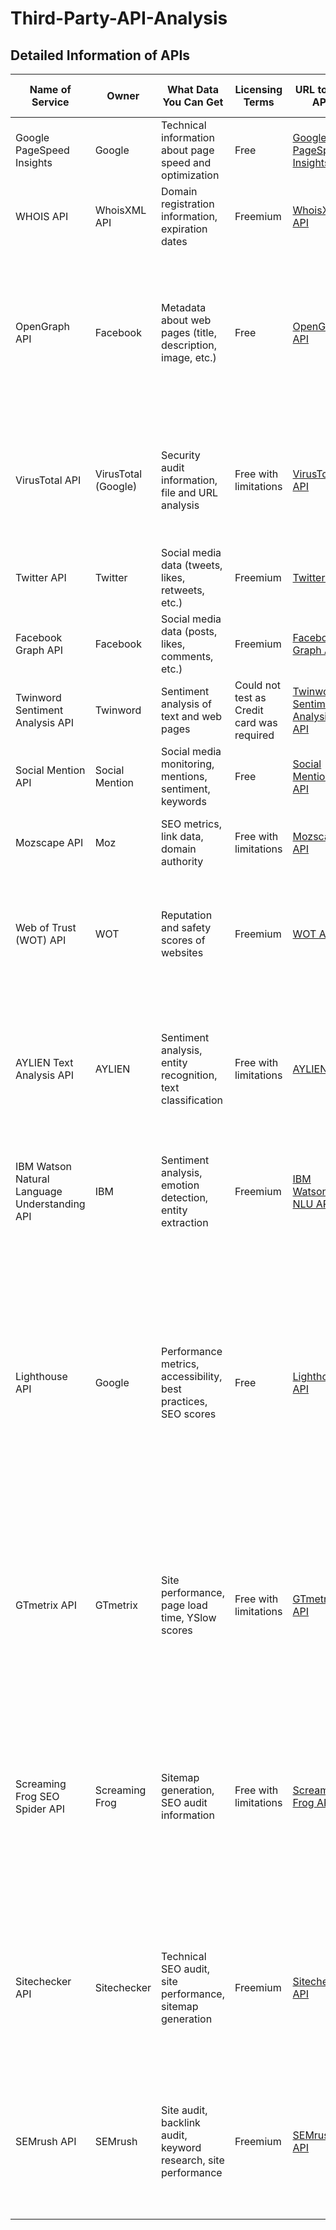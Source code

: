 # Third-Party-API-Analysis

## Detailed Information of APIs

| Name of Service                               | Owner               | What Data You Can Get                                          | Licensing Terms                            | URL to the API                                                                                    | Suitable for Commercial Use | Notes                                               | More Info                                                                                                                                                                                                                                                                                                                                                                                                                                          |
| --------------------------------------------- | ------------------- | -------------------------------------------------------------- | ------------------------------------------ | ------------------------------------------------------------------------------------------------- | --------------------------- | --------------------------------------------------- | -------------------------------------------------------------------------------------------------------------------------------------------------------------------------------------------------------------------------------------------------------------------------------------------------------------------------------------------------------------------------------------------------------------------------------------------------- |
| Google PageSpeed Insights                     | Google              | Technical information about page speed and optimization        | Free                                       | [Google PageSpeed Insights API](https://developers.google.com/speed/docs/insights/v5/get-started) | Yes                         | Comprehensive performance insights.                 | Information about google api is [here](https://www.googleapis.com/pagespeedonline/v5/runPagespeed?url=https://kalibro.io&strategy=mobile)                                                                                                                                                                                                                                                                                                          |
| WHOIS API                                     | WhoisXML API        | Domain registration information, expiration dates              | Freemium                                   | [WhoisXML API](https://www.whoisxmlapi.com/docs)                                                  | Yes                         | Useful for domain-related data.                     |
| OpenGraph API                                 | Facebook            | Metadata about web pages (title, description, image, etc.)     | Free                                       | [OpenGraph API](https://ogp.me/)                                                                  | Yes                         | Enhances social media sharing features.             | In this api, there should be tags and Metadata about web pages such as title, description, image, URL, and more. that are included in html like [this](https://developers.facebook.com/docs/sharing/webmasters)                                                                                                                                                                                                                                    |
| VirusTotal API                                | VirusTotal (Google) | Security audit information, file and URL analysis              | Free with limitations                      | [VirusTotal API](https://developers.virustotal.com/reference)                                     | No                          | Limited free tier, comprehensive security insights. | Security audit information, file and URL analysis for malware and other threats and more information is [here]()                                                                                                                                                                                                                                                                                                                                   |
| Twitter API                                   | Twitter             | Social media data (tweets, likes, retweets, etc.)              | Freemium                                   | [Twitter API](https://developer.twitter.com/en/docs/twitter-api)                                  | Yes                         | Access to Twitter data, rate limits apply.          | the pricing info is [here](https://developer.x.com/en/docs/twitter-api/getting-started/about-twitter-api)                                                                                                                                                                                                                                                                                                                                          |
| Facebook Graph API                            | Facebook            | Social media data (posts, likes, comments, etc.)               | Freemium                                   | [Facebook Graph API](https://developers.facebook.com/docs/graph-api/)                             | Yes                         | Rich social media data, usage limits apply.         |
| Twinword Sentiment Analysis API               | Twinword            | Sentiment analysis of text and web pages                       | Could not test as Credit card was required | [Twinword Sentiment Analysis API](https://www.twinword.com/api/sentiment-analysis.php)            | Yes                         | Basic sentiment analysis, limitations on free tier. | the detailed information from aws marketplace [here](https://aws.amazon.com/marketplace/pp/prodview-szskhi4z2pohw?sr=0-1&ref_=beagle&applicationId=AWSMPContessa)                                                                                                                                                                                                                                                                                  |
| Social Mention API                            | Social Mention      | Social media monitoring, mentions, sentiment, keywords         | Free                                       | [Social Mention API](http://api.socialmention.com/)                                               | Yes                         | Simple social media monitoring.                     | Unclear api                                                                                                                                                                                                                                                                                                                                                                                                                                        |
| Mozscape API                                  | Moz                 | SEO metrics, link data, domain authority                       | Free with limitations                      | [Mozscape API](https://moz.com/products/api)                                                      | Yes                         | Comprehensive SEO data, limited free tier.          | Moz API forced to update the billing info to use for free.                                                                                                                                                                                                                                                                                                                                                                                         |
| Web of Trust (WOT) API                        | WOT                 | Reputation and safety scores of websites                       | Freemium                                   | [WOT API](https://www.mywot.com/en/developer)                                                     | Yes                         | Trust and safety metrics, rate limits apply.        | This Api can be used from the web page for free but to integrate this api, the pricing is [here](https://www.mywot.com/developers)                                                                                                                                                                                                                                                                                                                 |
| AYLIEN Text Analysis API                      | AYLIEN              | Sentiment analysis, entity recognition, text classification    | Free with limitations                      | [AYLIEN API](https://docs.aylien.com/textapi/)                                                    | Yes                         | Advanced text analysis, limited free tier.          | This api is for search for diffrent parameters and fetch the results of stories using the following [link](https://docs.aylien.com/newsapi/v6/getting-started/#api-endpoints) and takes ID and API key.                                                                                                                                                                                                                                            |
| IBM Watson Natural Language Understanding API | IBM                 | Sentiment analysis, emotion detection, entity extraction       | Freemium                                   | [IBM Watson NLU API](https://cloud.ibm.com/apidocs/natural-language-understanding)                | Yes                         | Robust text analysis, usage costs may apply.        | This api could not be tested with endpoints as credit card information is required                                                                                                                                                                                                                                                                                                                                                                 |
| Lighthouse API                                | Google              | Performance metrics, accessibility, best practices, SEO scores | Free                                       | [Lighthouse API](https://developers.google.com/web/tools/lighthouse)                              | Yes                         | Integrated with PageSpeed Insights.                 | this api can be collectively used with Google Pagespeed with the same [link](https://www.googleapis.com/pagespeedonline/v5/runPagespeed?url=https://kalibro.io&strategy=mobile). This [Report](https://pagespeed.web.dev/analysis/https-kalibro-io/drs7c5v977?hl=en-US&form_factor=desktop) can be seen of kalibro.io generated from the chrome extension. Actual Response get from API request in json format that can be rendered in application |
| GTmetrix API                                  | GTmetrix            | Site performance, page load time, YSlow scores                 | Free with limitations                      | [GTmetrix API](https://gtmetrix.com/api/)                                                         | Yes                         | Detailed performance metrics, limited free tier.    | The pricing is [here](https://gtmetrix.com/pricing.html). For free Account, we can test from browser, in order to use APIs, there should be premium membership.                                                                                                                                                                                                                                                                                    |
| Screaming Frog SEO Spider API                 | Screaming Frog      | Sitemap generation, SEO audit information                      | Free with limitations                      | [Screaming Frog API](https://www.screamingfrog.co.uk/seo-spider/api/)                             | Yes                         | Comprehensive SEO audit tool, limited free tier.    | We get account once we purchase an account, the seo-spider is the tool that can be downloaded. The pricing is 199 £ / year. SEO-spider is easy to use and generates a meaningful report.                                                                                                                                                                                                                                                           |
| Sitechecker API                               | Sitechecker         | Technical SEO audit, site performance, sitemap generation      | Freemium                                   | [Sitechecker API](https://sitechecker.pro/account/plans/)                                         | Yes                         | Useful for technical SEO insights.                  | This API generates a great auditing report for the given URL but unable to download /export without [pricing](https://sitechecker.pro/app/main/pricing).                                                                                                                                                                                                                                                                                           |
| SEMrush API                                   | SEMrush             | Site audit, backlink audit, keyword research, site performance | Freemium                                   | [SEMrush API](https://www.semrush.com/api/)                                                       | Yes                         | Extensive SEO and marketing data, costs may apply.  | [Pricing](https://www.semrush.com/signup/get-free-trial/) This tool also generates good report about keywords, but forced to upgrade to guru / premium account to work further.                                                                                                                                                                                                                                                                    |
